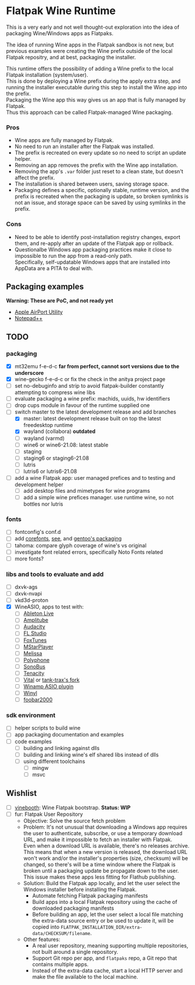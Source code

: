 # Flatpak Wine Runtime

This is a very early and not well thought-out exploration into the idea of packaging Wine/Windows
apps as Flatpaks.

The idea of running Wine apps in the Flatpak sandbox is not new, but previous examples were creating
the Wine prefix outside of the local Flatpak repositry, and at best, packaging the installer.  

This runtime offers the possibility of adding a Wine prefix to the local Flatpak installation
(system/user).  
This is done by deploying a Wine prefix during the apply extra step, and running the installer
executable during this step to install the Wine app into the prefix.  
Packaging the Wine app this way gives us an app that is fully managed by Flatpak.  
Thus this approach can be called Flatpak-managed Wine packaging.

### Pros

* Wine apps are fully managed by Flatpak.
* No need to run an installer after the Flatpak was installed.
* The prefix is recreated on every update so no need to script an update helper.
* Removing an app removes the prefix with the Wine app installation.
* Removing the app's `.var` folder just reset to a clean state, but doesn't affect the prefix.
* The installation is shared between users, saving storage space.
* Packaging defines a specific, optionally stable, runtime version, and the prefix is recreated
  when the packaging is update, so broken symlinks is not an issue, and storage space can be saved
  by using symlinks in the prefix.

### Cons

* Need to be able to identify post-installation registry changes, export them, and re-apply after
  an update of the Flatpak app or rollback.
* Questionalbe Windows app packaging practices make it close to impossible to run the app from
  a read-only path.  
  Specifically, self-updatable Windows apps that are installed into AppData are a PITA to deal with.

## Packaging examples

**Warning: These are PoC, and not ready yet**

* [Apple AirPort Utility](https://github.com/tinywrkb/flatpaks/tree/master/com.apple.airport-utility)
* [Notepad++](https://github.com/tinywrkb/flatpaks/tree/master/org.notepad_plus_plus.notepadpp)


## TODO

### packaging
* [x] mt32emu f-e-d-c **far from perfect, cannot sort versions due to the underscore**
* [x] wine-gecko f-e-d-c or fix the check in the anitya project page
* [ ] set no-debuginfo and strip to avoid flatpak-builder constantly attempting to compress wine libs
* [ ] evaluate packaging a wine prefix: machids, uuids, hw identifiers
* [ ] drop cups module in favour of the runtime supplied one
* [ ] switch master to the latest development release and add branches
  * [x] master: latest development release built on top the latest freedesktop runtime
  * [x] wayland (collabora) **outdated**
  * [ ] wayland (varmd)
  * [ ] wine6 or wine6-21.08: latest stable
  * [ ] staging
  * [ ] staging6 or staging6-21.08
  * [ ] lutris
  * [ ] lutris6 or lutris6-21.08
* [ ] add a wine Flatpak app: user managed prefices and to testing and development helper
  * [ ] add desktop files and mimetypes for wine programs
  * [ ] add a simple wine prefices manager. use runtime wine, so not bottles nor lutris

### fonts
* [ ] fontconfig's conf.d
* [ ] add [corefonts](http://corefonts.sourceforge.net/), [see](https://en.wikipedia.org/wiki/Core_fonts_for_the_Web), and [gentoo's packaging](https://packages.gentoo.org/packages/media-fonts/corefonts)
* [ ] tahoma: compare glyph coverage of wine's vs original
* [ ] investigate font related errors, specifically Noto Fonts related
* [ ] more fonts?

### libs and tools to evaluate and add
* [ ] dxvk-ags
* [ ] dxvk-nvapi
* [ ] vkd3d-proton
* [x] WineASIO, apps to test with:
  * [ ] [Ableton Live](https://www.ableton.com/en/trial/)
  * [ ] [Amplitube](https://www.ikmultimedia.com/products/amplitube4/)
  * [ ] [Audacity](https://www.audacityteam.org/)
  * [ ] [FL Studio](https://www.image-line.com/fl-studio-download/)
  * [ ] [FoxTunes](https://github.com/Raimusoft/FoxTunes)
  * [ ] [MStarPlayer](https://github.com/ServiusHack/MStarPlayer)
  * [ ] [Melissa](https://github.com/mosynthkey/Melissa)
  * [ ] [Polyphone](https://www.polyphone-soundfonts.com/)
  * [ ] [SonoBus](https://www.sonobus.net/)
  * [ ] [Tenacity](https://tenacityaudio.org/)
  * [ ] [Vital](https://github.com/mtytel/vital) or [tank-trax's fork](https://github.com/tank-trax/vital/tree/vitality+minus-1.0.6-win)
  * [ ] [Winamp ASIO plugin](https://sourceforge.net/projects/winamp-asio-plugin/)
  * [ ] [Winyl](https://winyl-player.github.io/)
  * [ ] [foobar2000](https://www.foobar2000.org/)

### sdk environment
* [ ] helper scripts to build wine
* [ ] app packaging documentation and examples
* [ ] code examples
  * [ ] building and linking against dlls
  * [ ] building and linking wine's elf shared libs instead of dlls
  * [ ] using different toolchains
    * [ ] mingw
    * [ ] msvc

## Wishlist

* [ ] [vinebooth](https://github.com/tinywrkb/vinebooth): Wine Flatpak bootstrap. **Status: WIP**
* [ ] fur: Flatpak User Repository
  * Objective: Solve the source fetch problem
  * Problem: It's not unusual that downloading a Windows app requires the user to authenticate,
    subscribe, or use a temporary download URL, and make it impossible to fetch an installer
    with Flatpak.  
    Even when a download URL is available, there's no releases archive. This means that when a new
    version is released, the download URL won't work and/or the installer's properties (size, checksum)
    will be changed, so there's will be a time window where the Flatpak is broken until a packaging
    update be propagate down to the user.  
    This issue makes these apps less fitting for Flathub publishing.
  * Solution: Build the Flatpak app locally, and let the user select the Windows installer before
    installing the Flatpak.
    * Automate fetching Flatpak packaging manifests
    * Build apps into a local Flatpak repository using the cache of downloaded packaging manifests
    * Before building an app, let the user select a local file matching the extra-data source entry
      or be used to update it, will be copied into `FLATPAK_INSTALLATION_DIR/extra-data/CHECKSUM/filename`.
  * Other features:
    * A real user repository, meaning supporting multiple repositories, not built around a single
      repository.
    * Support Git repo per app, and `flatpaks` repo, a Git repo that contains multiple apps.
    * Instead of the extra-data cache, start a local HTTP server and make the file available to
      the local machine.
